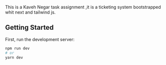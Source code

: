 This is a Kaveh Negar task assignment ,it is a ticketing system bootstrapped whit next and tailwind js.

## Getting Started

First, run the development server:

```bash
npm run dev
# or
yarn dev
```
